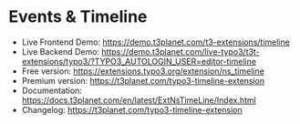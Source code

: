 # Events & Timeline

- Live Frontend Demo: https://demo.t3planet.com/t3-extensions/timeline
- Live Backend Demo: https://demo.t3planet.com/live-typo3/t3t-extensions/typo3/?TYPO3_AUTOLOGIN_USER=editor-timeline
- Free version: https://extensions.typo3.org/extension/ns_timeline
- Premium version: https://t3planet.com/typo3-timeline-extension
- Documentation: https://docs.t3planet.com/en/latest/ExtNsTimeLine/Index.html
- Changelog: https://t3planet.com/typo3-timeline-extension

